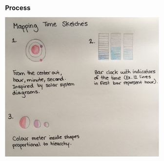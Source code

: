 ## Process

![Image of Hand-drawn sketches](https://github.com/lulujordanna/dvia-2019/blob/master/1.mapping-time/process/mappingTime_Sketches.jpg)
